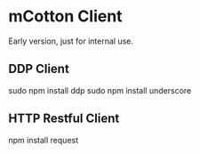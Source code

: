 # mCotton Client

Early version, just for internal use.

## DDP Client

sudo npm install ddp
sudo npm install underscore

## HTTP Restful Client

npm install request

